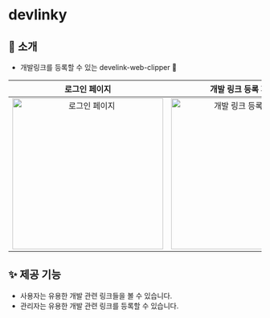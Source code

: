 # devlinky
## 🌈 소개
- 개발링크를 등록할 수 있는 develink-web-clipper 🔖

|로그인 페이지|개발 링크 등록 페이지|
|:--:|:--:|
|<img width="300" alt="로그인 페이지" src="https://user-images.githubusercontent.com/60481383/114289096-3f308c80-9ab0-11eb-809b-19b49654d8f4.png">|<img width="300" alt="개발 링크 등록 페이지" src="https://user-images.githubusercontent.com/60481383/114289103-49eb2180-9ab0-11eb-88cf-24a9e2ea8e60.png">|


## ✨ 제공 기능
- 사용자는 유용한 개발 관련 링크들을 볼 수 있습니다.
- 관리자는 유용한 개발 관련 링크를 등록할 수 있습니다.

